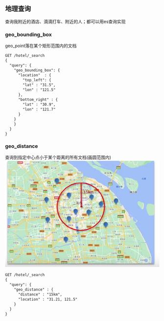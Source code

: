 ## 地理查询
查询我附近的酒店、滴滴打车、附近的人；都可以用es查询实现

### geo_bounding_box
geo_point落在某个矩形范围内的文档
```kibana
GET /hotel/_search
{
  "query": {
    "geo_bounding_box": {
      "location"  : {
        "top_left": {
        "lat" : "31.5",
        "lon" : "121.5"
      },
      "bottom_right" : {
        "lat" : "30.9",
        "lon" : "121.7"
      }
    }
    }
  }
}
```

### geo_distance
查询到指定中心点小于某个距离的所有文档(画圆范围内)
![](../images/part2/elasticsearch-05-01.png)

```DSL
GET /hotel/_search
{
  "query": {
    "geo_distance" : {
      "distance" : "15km",
      "location" : "31.21, 121.5"
    }
  }
}
```